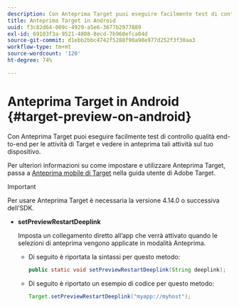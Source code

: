 ```yaml
---
description: Con Anteprima Target puoi eseguire facilmente test di controllo qualità end-to-end per le attività di Target e vedere in anteprima tali attività sul tuo dispositivo.
title: Anteprima Target in Android
uuid: f3c82d64-009c-4929-a5e6-3677b2977889
exl-id: 69103f3a-9521-4808-8ecd-7b960efca04d
source-git-commit: d1ebb2bbc4742f5288f90a90e977d252f3f30aa3
workflow-type: tm+mt
source-wordcount: '120'
ht-degree: 74%

---
```


# Anteprima Target in Android {#target-preview-on-android}

Con Anteprima Target puoi eseguire facilmente test di controllo qualità end-to-end per le attività di Target e vedere in anteprima tali attività sul tuo dispositivo.

Per ulteriori informazioni su come impostare e utilizzare Anteprima Target, passa a [Anteprima mobile di Target](https://experienceleague.adobe.com/docs/target/using/implement-target/mobile-apps/target-mobile-preview.html) nella guida utente di Adobe Target.

>[!IMPORTANT]
>
>Per usare Anteprima Target è necessaria la versione 4.14.0 o successiva dell’SDK.

* **setPreviewRestartDeeplink**

   Imposta un collegamento diretto all’app che verrà attivato quando le selezioni di anteprima vengono applicate in modalità Anteprima.

   * Di seguito è riportata la sintassi per questo metodo:

      ```java
      public static void setPreviewRestartDeeplink(String deeplink);
      ```

   * Di seguito è riportato un esempio di codice per questo metodo:

      ```java
      Target.setPreviewRestartDeeplink("myapp://myhost"); 
      ```
